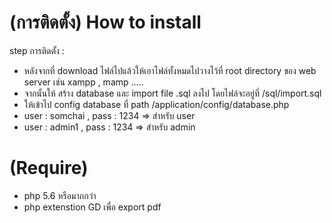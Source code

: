 #  (การติดตั้ง) How to install

step การติดตั้ง :

 * หลังจากที่ download ไฟล์ไปแล้วให้เอาไฟล์ทั้งหมดไปวางไว้ที่ root directory ของ web server เช่น xampp , mamp .....
 * จากนั้นให้ สร้าง database และ import file .sql ลงไป โดยไฟล์จะอยู่ที่ /sql/import.sql
 * ให้เข้าไป config database ที่ path /application/config/database.php
 * user : somchai , pass  : 1234 => สำหรับ user
 * user : admin1 , pass  : 1234 => สำหรับ admin

#  (Require)
 
 *  php 5.6 หรือมากกว่า 
 * php extenstion GD เพื่อ export pdf